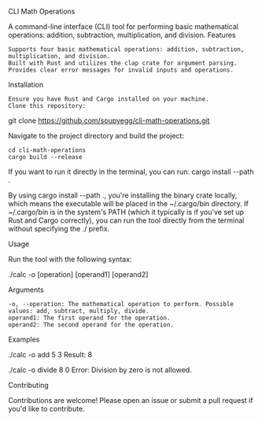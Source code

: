 CLI Math Operations

A command-line interface (CLI) tool for performing basic mathematical operations: addition, subtraction, multiplication, and division.
Features

    Supports four basic mathematical operations: addition, subtraction, multiplication, and division.
    Built with Rust and utilizes the clap crate for argument parsing.
    Provides clear error messages for invalid inputs and operations.

Installation

    Ensure you have Rust and Cargo installed on your machine.
    Clone this repository:


git clone https://github.com/soupyegg/cli-math-operations.git

Navigate to the project directory and build the project:


    cd cli-math-operations
    cargo build --release

If you want to run it directly in the terminal, you can run:
cargo install --path .

By using cargo install --path ., you're installing the binary crate locally, which means the executable will be placed in the ~/.cargo/bin directory.
If ~/.cargo/bin is in the system's PATH (which it typically is if you've set up Rust and Cargo correctly),
you can run the tool directly from the terminal without specifying the ./ prefix.

Usage

Run the tool with the following syntax:

./calc -o [operation] [operand1] [operand2]

Arguments

    -o, --operation: The mathematical operation to perform. Possible values: add, subtract, multiply, divide.
    operand1: The first operand for the operation.
    operand2: The second operand for the operation.

Examples

./calc -o add 5 3
Result: 8

./calc -o divide 8 0
Error: Division by zero is not allowed.

Contributing

Contributions are welcome! Please open an issue or submit a pull request if you'd like to contribute.
